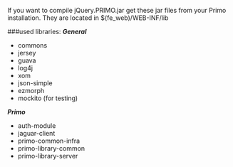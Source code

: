 If you want to compile jQuery.PRIMO.jar get these jar files from your Primo installation.
They are located in $(fe_web)/WEB-INF/lib

###used libraries:
***General***
- commons
- jersey
- guava
- log4j
- xom
- json-simple
- ezmorph
- mockito (for testing)

***Primo***
- auth-module
- jaguar-client
- primo-common-infra
- primo-library-common
- primo-library-server